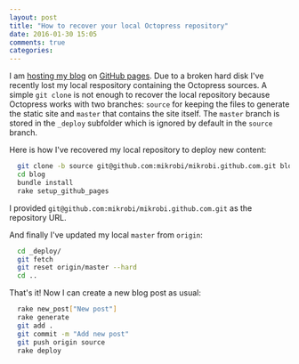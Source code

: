 ```yaml
---
layout: post
title: "How to recover your local Octopress repository"
date: 2016-01-30 15:05
comments: true
categories: 
---
```


I am [hosting my blog](/creating-a-free-blog-in-10-minutes-with-github-pages-and-octopress/) on [GitHub pages](http://pages.github.com/). Due to a broken hard disk I've recently lost my local respository containing the Octopress sources. A simple `git clone` is not enough to recover the local repository because Octopress works with two branches: `source` for keeping the files to generate the static site and `master` that contains the site itself. The `master` branch is stored in the `_deploy` subfolder which is ignored by default in the `source` branch.

Here is how I've recovered my local repository to deploy new content:

<!-- more -->

``` bash
  git clone -b source git@github.com:mikrobi/mikrobi.github.com.git blog
  cd blog
  bundle install
  rake setup_github_pages
```

I provided `git@github.com:mikrobi/mikrobi.github.com.git` as the repository URL.

And finally I've updated my local `master` from `origin`:

``` bash
  cd _deploy/
  git fetch
  git reset origin/master --hard
  cd ..
```

That's it! Now I can create a new blog post as usual:

``` bash
  rake new_post["New post"]
  rake generate 
  git add .
  git commit -m "Add new post"
  git push origin source 
  rake deploy
```
